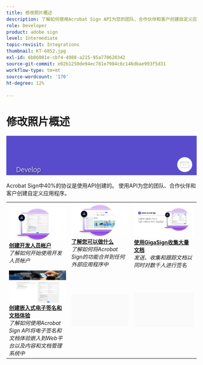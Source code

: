 ```yaml
---
title: 修改照片概述
description: 了解如何使用Acrobat Sign API为您的团队、合作伙伴和客户创建自定义应用程序
role: Developer
product: adobe sign
level: Intermediate
topic-revisit: Integrations
thumbnail: KT-6852.jpg
exl-id: 6b86081e-cbf4-4988-a215-95a770620342
source-git-commit: e02b1250de94ec781e7984c6c146dbae993f5d31
workflow-type: tm+mt
source-wordcount: '170'
ht-degree: 12%

---
```


# 修改照片概述

![签名修改照片图像](../assets/Hero-Develop.png)

Acrobat Sign中40%的协议是使用API创建的。 使用API为您的团队、合作伙伴和客户创建自定义应用程序。

<table style="table-layout:fixed">
<tr>
  <td>
    <a href="https://www.adobe.io/apis/documentcloud/sign.html" target="_blank">
      <img alt="创建开发人员帐户" src="../assets/Develop_Getting-Started.png" />
    </a>
    <div>
    <a href="https://www.adobe.io/apis/documentcloud/sign.html" target="_blank"><strong>创建开发人员帐户</strong></a>
    </div>
    <em>了解如何开始使用开发人员帐户</em>
    <br>
  </td>
  <td>
    <a href="https://www.adobe.io/apis/documentcloud/sign/docs.html" target="_blank">
      <img alt="了解您可以做什么" src="../assets/Develop_Learn.png" />
    </a>
    <div>
    <a href="https://www.adobe.io/apis/documentcloud/sign/docs.html" target="_blank"><strong>了解您可以做什么</strong></a>
    </div>
    <em>了解如何将Acrobat Sign的功能合并到任何外部应用程序中</em>
    <br>
  </td>  
  <td>
    <a href="gigasign.md">
      <img alt="使用GigaSign收集大量文档" src="../assets/gigasign.jpg" />
    </a>
    <div>
    <a href="gigasign.md"><strong>使用GigaSign收集大量文档</strong></a>
    </div>
    <em>发送、收集和跟踪文档以同时对数千人进行签名</em>
    <br>
  </td>
</tr>
<tr>
  <td>
    <a href="embeddedesignature.md">
      <img alt="创建嵌入式电子签名和文档体验" src="assets/embeddedesignature/EmbedPart1_thumb.png" />
    </a>
    <div>
    <a href="embeddedesignature.md"><strong>创建嵌入式电子签名和文档体验</strong></a>
    </div>
    <em>了解如何使用Acrobat Sign API将电子签名和文档体验嵌入到Web平台以及内容和文档管理系统中</em>
    <br>
  </td>
  <td>
    <img alt="间隔条" src="../assets/Grayspacer.png" />
    <div>
    <br>
  </td>
  <td>
    <img alt="间隔条" src="../assets/Grayspacer.png" />
    <div>
    <br>
  </td>
</tr>
</table>

